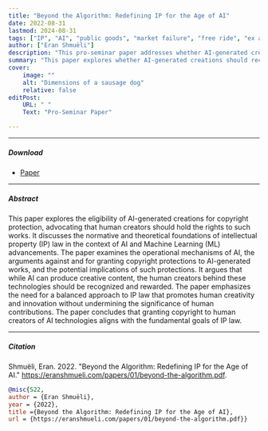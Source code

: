```yaml
---
title: "Beyond the Algorithm: Redefining IP for the Age of AI" 
date: 2022-08-31
lastmod: 2024-08-31
tags: ["IP", "AI", "public goods", "market failure", "free ride", "ex ante",]
author: ["Eran Shmuëli"]
description: "This pro-seminar paper addresses whether AI-generated creations should be eligible for copyright protection." 
summary: "This paper explores whether AI-generated creations should receive copyright protection, advocating that human creators should hold the rights and examining the theoretical implications of intellectual property law in the age of AI." 
cover:
    image: ""
    alt: "Dimensions of a sausage dog"
    relative: false
editPost:
    URL: " "
    Text: "Pro-Seminar Paper"

---
```


---

##### Download

+ [Paper](beyond-the-algorithm.pdf)

---

##### Abstract

This paper explores the eligibility of AI-generated creations for copyright protection, advocating that human creators should hold the rights to such works. It discusses the normative and theoretical foundations of intellectual property (IP) law in the context of AI and Machine Learning (ML) advancements. The paper examines the operational mechanisms of AI, the arguments against and for granting copyright protections to AI-generated works, and the potential implications of such protections. It argues that while AI can produce creative content, the human creators behind these technologies should be recognized and rewarded. The paper emphasizes the need for a balanced approach to IP law that promotes human creativity and innovation without undermining the significance of human contributions. The paper concludes that granting copyright to human creators of AI technologies aligns with the fundamental goals of IP law.

---

##### Citation

Shmuëli, Eran. 2022. "Beyond the Algorithm: Redefining IP for the Age of AI." https://eranshmueli.com/papers/01/beyond-the-algorithm.pdf.


```BibTeX
@misc{S22,
author = {Eran Shmuëli},
year = {2022},
title ={Beyond the Algorithm: Redefining IP for the Age of AI},
url = {https://eranshmueli.com/papers/01/beyond-the-algorithm.pdf}}
```
